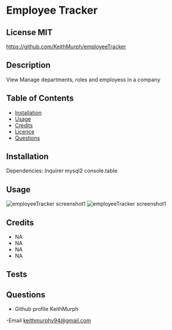#  Employee Tracker

 ## License  MIT

https://github.com/KeithMurph/employeeTracker
 ## Description
 View Manage departments, roles and employess in a company 

 ## Table of Contents
 - [Installation](#howToInstall)
 - [Usage](#usage)
 - [Credits](#credits)
 - [Licence](#license)
 - [Questions](#questions)

 ## Installation
 Dependencies:
 Inquirer
 mysql2
 console.table
 
<!--  fill out-->
 ## Usage
![employeeTracker screenshot1](https://user-images.githubusercontent.com/85463607/127275243-bdc1ad97-4d97-4392-8628-8b4690ba31cd.png)
![employeeTracker screenshot1](https://user-images.githubusercontent.com/85463607/127275248-3874330a-6d81-47c0-a467-ceb9a04af9c9.png)

    
   

 ## Credits
- NA
- NA
- NA
- NA


 ## Tests

<!--  fill out
  -->

 ## Questions

 - Github profile
  KeithMurph

  -Email
  keithmurphy94@gmail.com

